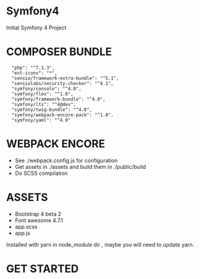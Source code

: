 # Symfony4

Initial Symfony 4 Project

# COMPOSER BUNDLE

      "php": "^7.1.3",
      "ext-iconv": "*",
      "sensio/framework-extra-bundle": "^5.1",
      "sensiolabs/security-checker": "^4.1",
      "symfony/console": "^4.0",
      "symfony/flex": "^1.0",
      "symfony/framework-bundle": "^4.0",
      "symfony/lts": "^4@dev",
      "symfony/twig-bundle": "^4.0",
      "symfony/webpack-encore-pack": "^1.0",
      "symfony/yaml": "^4.0"

# WEBPACK ENCORE

 - See ./webpack.config.js for configuration
 - Get assets in ./assets and build them in ./public/build
 - Do SCSS compilation

# ASSETS

 - Bootstrap 4 beta 2
 - Font awesome 4.7.1
 - app.scss
 - app.js

 Installed with yarn in node_module dir , maybe you will need to update yarn.
 
 # GET STARTED
 
 
